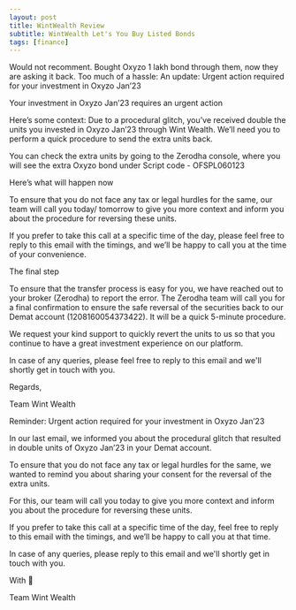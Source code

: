 ```yaml
---
layout: post
title: WintWealth Review
subtitle: WintWealth Let's You Buy Listed Bonds
tags: [finance]
---
```


Would not recomment. Bought Oxyzo 1 lakh bond through them, now they are asking it back. Too much of a hassle:
An update: Urgent action required for your investment in Oxyzo Jan’23

Your investment in Oxyzo Jan’23 requires an urgent action

Here’s some context: Due to a procedural glitch, you’ve received double the units you invested in Oxyzo Jan’23 through Wint Wealth. We’ll need you to perform a quick procedure to send the extra units back.

You can check the extra units by going to the Zerodha console, where you will see the extra Oxyzo bond under Script code - OFSPL060123

Here’s what will happen now

To ensure that you do not face any tax or legal hurdles for the same, our team will call you today/ tomorrow to give you more context and inform you about the procedure for reversing these units.

If you prefer to take this call at a specific time of the day, please feel free to reply to this email with the timings, and we’ll be happy to call you at the time of your convenience.

The final step

To ensure that the transfer process is easy for you, we have reached out to your broker (Zerodha) to report the error. The Zerodha team will call you for a final confirmation to ensure the safe reversal of the securities back to our Demat account (1208160054373422). It will be a quick 5-minute procedure. 

 

We request your kind support to quickly revert the units to us so that you continue to have a great investment experience on our platform.

In case of any queries, please feel free to reply to this email and we'll shortly get in touch with you.

Regards,

Team Wint Wealth

Reminder: Urgent action required for your investment in Oxyzo Jan’23

 In our last email, we informed you about the procedural glitch that resulted in double units of Oxyzo Jan’23 in your Demat account.

To ensure that you do not face any tax or legal hurdles for the same, we wanted to remind you about sharing your consent for the reversal of the extra units.

For this, our team will call you today to give you more context and inform you about the procedure for reversing these units.

If you prefer to take this call at a specific time of the day, feel free to reply to this email with the timings, and we’ll be happy to call you at that time.

 

In case of any queries, please reply to this email and we'll shortly get in touch with you.

 

With 💚

Team Wint Wealth
